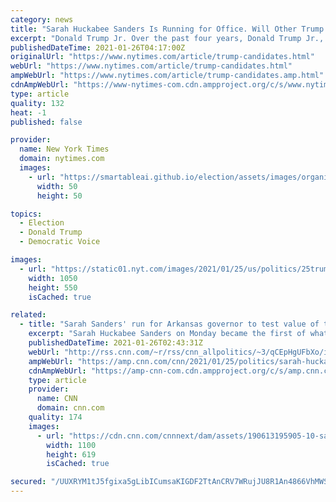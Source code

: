```yaml
---
category: news
title: "Sarah Huckabee Sanders Is Running for Office. Will Other Trump Allies Follow?"
excerpt: "Donald Trump Jr. Over the past four years, Donald Trump Jr., 43, the president’s eldest son, has carved out a political lane for himself as a top surrogate and fund-raiser who can channel the ..."
publishedDateTime: 2021-01-26T04:17:00Z
originalUrl: "https://www.nytimes.com/article/trump-candidates.html"
webUrl: "https://www.nytimes.com/article/trump-candidates.html"
ampWebUrl: "https://www.nytimes.com/article/trump-candidates.amp.html"
cdnAmpWebUrl: "https://www-nytimes-com.cdn.ampproject.org/c/s/www.nytimes.com/article/trump-candidates.amp.html"
type: article
quality: 132
heat: -1
published: false

provider:
  name: New York Times
  domain: nytimes.com
  images:
    - url: "https://smartableai.github.io/election/assets/images/organizations/nytimes.com-50x50.jpg"
      width: 50
      height: 50

topics:
  - Election
  - Donald Trump
  - Democratic Voice

images:
  - url: "https://static01.nyt.com/images/2021/01/25/us/politics/25trump-candidates1/25trump-candidates1-facebookJumbo.jpg"
    width: 1050
    height: 550
    isCached: true

related:
  - title: "Sarah Sanders' run for Arkansas governor to test value of ties to Trump "
    excerpt: "Sarah Huckabee Sanders on Monday became the first of what could be a wave of Republicans from former President Donald Trump's inner circle to chart a political future, launching her bid for Arkansas governor.\n    \n"
    publishedDateTime: 2021-01-26T02:43:31Z
    webUrl: "http://rss.cnn.com/~r/rss/cnn_allpolitics/~3/qCEpHgUFbXo/index.html"
    ampWebUrl: "https://amp.cnn.com/cnn/2021/01/25/politics/sarah-huckabee-sanders-trump-arkansas-governor-race/index.html"
    cdnAmpWebUrl: "https://amp-cnn-com.cdn.ampproject.org/c/s/amp.cnn.com/cnn/2021/01/25/politics/sarah-huckabee-sanders-trump-arkansas-governor-race/index.html"
    type: article
    provider:
      name: CNN
      domain: cnn.com
    quality: 174
    images:
      - url: "https://cdn.cnn.com/cnnnext/dam/assets/190613195905-10-sarah-sanders-gallery-super-tease.jpg"
        width: 1100
        height: 619
        isCached: true

secured: "/UUXRYM1tJ5fgixa5gLibICumsaKIGDF2TtAnCRV7WRujJU8R1An4866VhMWSAuTRxknW/TmdIyPlw938oZHP8yZmJotwK8iMfOy1ev2N8KnPiuDIpW+GOSpvOcopUbuldURlLrTtjZLGx5Agn9PeYD4wNIX4jQxnN+DfqzK8grz7x9izsH+13ZIarSUnYy0bTL23qho4U+pNxcqXnFnmP8lIwD1c19TdGmrs2FF4j9cW4k7LC7OsBDTx9naLl48ddCGXiv+bNwtn5P6p4PGeMxNKSphZwimrEuKEc3/EG1pR+KNwJgO7LJdPNbqnT16GsQLz7Updx9Q2Z1fWLZXmgHlorv5BlTraS2zIf233H0=;pvxPTR4T1jR1qJjyCpl8PQ=="
---
```


